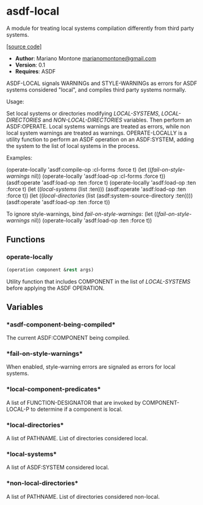 # asdf-local

A module for treating local systems compilation differently from third party systems.

[[source code]](../asdf-local.lisp)

- **Author**: Mariano Montone <marianomontone@gmail.com>
- **Version**: 0.1
- **Requires**: ASDF


 ASDF-LOCAL signals WARNINGs and STYLE-WARNINGs as errors for ASDF systems considered "local", and compiles third party systems normally.

 Usage:

 Set local systems or directories modifying *LOCAL-SYSTEMS*, *LOCAL-DIRECTORIES* and *NON-LOCAL-DIRECTORIES* variables.
 Then perform an ASDF:OPERATE.
 Local systems warnings are treated as errors, while non local system warnings are treated as warnings.
 OPERATE-LOCALLY is a utility function to perform an ASDF operation on an ASDF:SYSTEM, adding the system to the list of local systems in the process.

 Examples:

 (operate-locally 'asdf:compile-op :cl-forms :force t)
 (let ((*fail-on-style-warnings* nil)) (operate-locally 'asdf:load-op :cl-forms :force t))
 (asdf:operate 'asdf:load-op :ten :force t)
 (operate-locally 'asdf:load-op :ten :force t)
 (let ((*local-systems* (list :ten))) (asdf:operate 'asdf:load-op :ten :force t))
 (let ((*local-directories* (list (asdf:system-source-directory :ten)))) (asdf:operate 'asdf:load-op :ten :force t))

 To ignore style-warnings, bind *fail-on-style-warnings*:
 (let ((*fail-on-style-warnings* nil)) (operate-locally 'asdf:load-op :ten :force t))



## Functions
### operate-locally

```lisp
(operation component &rest args)
```

Utility function that includes COMPONENT in the list of *LOCAL-SYSTEMS* before applying the ASDF OPERATION.




## Variables
### \*asdf-component-being-compiled\*
The current ASDF:COMPONENT being compiled.

### \*fail-on-style-warnings\*
When enabled, style-warning errors are signaled as errors for local systems.

### \*local-component-predicates\*
A list of FUNCTION-DESIGNATOR that are invoked by COMPONENT-LOCAL-P to determine if a component is local.

### \*local-directories\*
A list of PATHNAME. List of directories considered local.

### \*local-systems\*
A list of ASDF:SYSTEM considered local.

### \*non-local-directories\*
A list of PATHNAME. List of directories considered non-local.

